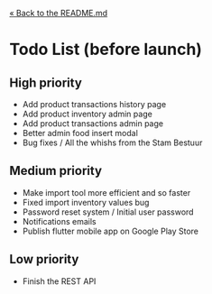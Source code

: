[&laquo; Back to the README.md](../README.md)

# Todo List (before launch)

## High priority
- Add product transactions history page
- Add product inventory admin page
- Add product transactions admin page
- Better admin food insert modal
- Bug fixes / All the whishs from the Stam Bestuur

## Medium priority
- Make import tool more efficient and so faster
- Fixed import inventory values bug
- Password reset system / Initial user password
- Notifications emails
- Publish flutter mobile app on Google Play Store

## Low priority
- Finish the REST API
